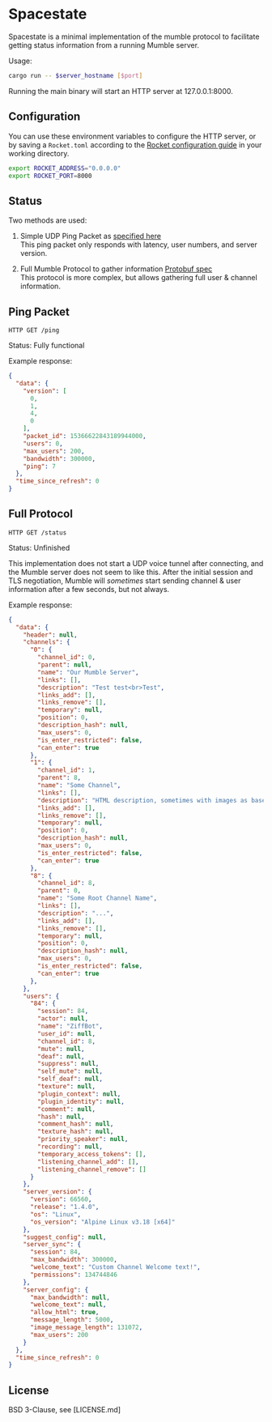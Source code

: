 # Spacestate

Spacestate is a minimal implementation of the mumble protocol to facilitate getting status information from a running Mumble server.

Usage:

```bash
cargo run -- $server_hostname [$port]
```

Running the main binary will start an HTTP server at 127.0.0.1:8000.

## Configuration

You can use these environment variables to configure the HTTP server, or by saving a `Rocket.toml` according to the [Rocket configuration guide](https://rocket.rs/v0.5/guide/configuration/) in your working directory.

```bash
export ROCKET_ADDRESS="0.0.0.0"
export ROCKET_PORT=8000
```

## Status

Two methods are used:

1. Simple UDP Ping Packet as [specified here](https://wiki.mumble.info/wiki/Protocol)  
This ping packet only responds with latency, user numbers, and server version.

1. Full Mumble Protocol to gather information [Protobuf spec](https://mumble-protocol.readthedocs.io)  
This protocol is more complex, but allows gathering full user & channel information.

## Ping Packet

`HTTP GET /ping`

Status: Fully functional

Example response:
```json
{
  "data": {
    "version": [
      0,
      1,
      4,
      0
    ],
    "packet_id": 15366622843189944000,
    "users": 0,
    "max_users": 200,
    "bandwidth": 300000,
    "ping": 7
  },
  "time_since_refresh": 0
}
```

## Full Protocol

`HTTP GET /status`

Status: Unfinished

This implementation does not start a UDP voice tunnel after connecting, and the Mumble server does not seem to like this.
After the initial session and TLS negotiation, Mumble will _sometimes_ start sending channel & user information after a few seconds, but not always.

Example response:
```json
{
  "data": {
    "header": null,
    "channels": {
      "0": {
        "channel_id": 0,
        "parent": null,
        "name": "Our Mumble Server",
        "links": [],
        "description": "Test test<br>Test",
        "links_add": [],
        "links_remove": [],
        "temporary": null,
        "position": 0,
        "description_hash": null,
        "max_users": 0,
        "is_enter_restricted": false,
        "can_enter": true
      },
      "1": {
        "channel_id": 1,
        "parent": 8,
        "name": "Some Channel",
        "links": [],
        "description": "HTML description, sometimes with images as base64",
        "links_add": [],
        "links_remove": [],
        "temporary": null,
        "position": 0,
        "description_hash": null,
        "max_users": 0,
        "is_enter_restricted": false,
        "can_enter": true
      },
      "8": {
        "channel_id": 8,
        "parent": 0,
        "name": "Some Root Channel Name",
        "links": [],
        "description": "...",
        "links_add": [],
        "links_remove": [],
        "temporary": null,
        "position": 0,
        "description_hash": null,
        "max_users": 0,
        "is_enter_restricted": false,
        "can_enter": true
      },
    },
    "users": {
      "84": {
        "session": 84,
        "actor": null,
        "name": "ZiffBot",
        "user_id": null,
        "channel_id": 8,
        "mute": null,
        "deaf": null,
        "suppress": null,
        "self_mute": null,
        "self_deaf": null,
        "texture": null,
        "plugin_context": null,
        "plugin_identity": null,
        "comment": null,
        "hash": null,
        "comment_hash": null,
        "texture_hash": null,
        "priority_speaker": null,
        "recording": null,
        "temporary_access_tokens": [],
        "listening_channel_add": [],
        "listening_channel_remove": []
      }
    },
    "server_version": {
      "version": 66560,
      "release": "1.4.0",
      "os": "Linux",
      "os_version": "Alpine Linux v3.18 [x64]"
    },
    "suggest_config": null,
    "server_sync": {
      "session": 84,
      "max_bandwidth": 300000,
      "welcome_text": "Custom Channel Welcome text!",
      "permissions": 134744846
    },
    "server_config": {
      "max_bandwidth": null,
      "welcome_text": null,
      "allow_html": true,
      "message_length": 5000,
      "image_message_length": 131072,
      "max_users": 200
    }
  },
  "time_since_refresh": 0
}
```

## License

BSD 3-Clause, see [LICENSE.md]
